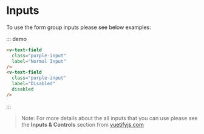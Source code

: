 # Inputs

To use the form group inputs please see below examples:

::: demo
```html
<v-text-field
  class="purple-input"
  label="Normal Input"
/>
<v-text-field
  class="purple-input"
  label="Disabled"
  disabled
/>
```
:::

> Note: For more details about the all inputs that you can use please see the **Inputs & Controls** section from [vuetifyjs.com](https://vuetifyjs.com/en/components/inputs)

